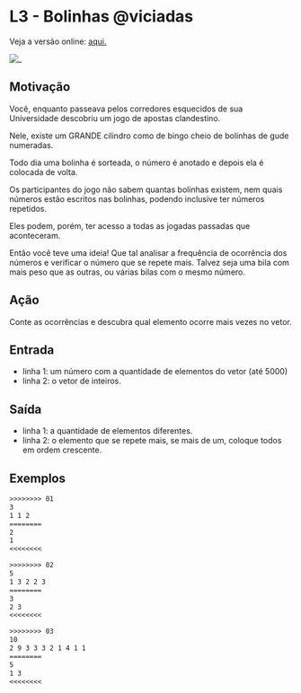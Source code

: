 # L3 - Bolinhas @viciadas

Veja a versão online: [aqui.](https://github.com/qxcodefup/arcade/blob/master/base/viciadas/Readme.md)

![_](https://raw.githubusercontent.com/qxcodefup/arcade/master/base/viciadas/cover.jpg)

## Motivação

Você, enquanto passeava pelos corredores esquecidos de sua Universidade descobriu um jogo de apostas clandestino.

Nele, existe um GRANDE cilindro como de bingo cheio de bolinhas de gude numeradas.

Todo dia uma bolinha é sorteada, o número é anotado e depois ela é colocada de volta.

Os participantes do jogo não sabem quantas bolinhas existem, nem quais números estão escritos nas bolinhas, podendo inclusive ter números repetidos.

Eles podem, porém, ter acesso a todas as jogadas passadas que aconteceram.

Então você teve uma ideia! Que tal analisar a frequência de ocorrência dos números e verificar o número que se repete mais. Talvez seja uma bila com mais peso que as outras, ou várias bilas com o mesmo número.

## Ação

Conte as ocorrências e descubra qual elemento ocorre mais vezes no vetor.

## Entrada

* linha 1: um número com a quantidade de elementos do vetor (até 5000)
* linha 2: o vetor de inteiros.

## Saída

* linha 1: a quantidade de elementos diferentes.
* linha 2: o elemento que se repete mais, se mais de um, coloque todos em ordem
crescente.

## Exemplos

``` txt
>>>>>>>> 01
3 
1 1 2
========
2
1
<<<<<<<<

>>>>>>>> 02
5
1 3 2 2 3
========
3
2 3
<<<<<<<<

>>>>>>>> 03
10
2 9 3 3 3 2 1 4 1 1
========
5
1 3
<<<<<<<<
```

